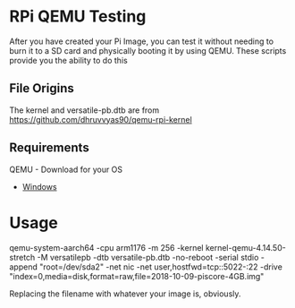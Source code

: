 # RPi QEMU Testing

After you have created your Pi Image, you can test it without needing to burn it
to a SD card and physically booting it by using QEMU.  These scripts provide you
the ability to do this

## File Origins

The kernel and versatile-pb.dtb are from https://github.com/dhruvvyas90/qemu-rpi-kernel 

## Requirements

QEMU - Download for your OS

* [Windows](https://qemu.weilnetz.de/w64/)

# Usage

qemu-system-aarch64 -cpu arm1176 -m 256 -kernel kernel-qemu-4.14.50-stretch -M versatilepb -dtb versatile-pb.dtb -no-reboot -serial stdio -append "root=/dev/sda2" -net nic -net user,hostfwd=tcp::5022-:22 -drive "index=0,media=disk,format=raw,file=2018-10-09-piscore-4GB.img"

Replacing the filename with whatever your image is, obviously.


